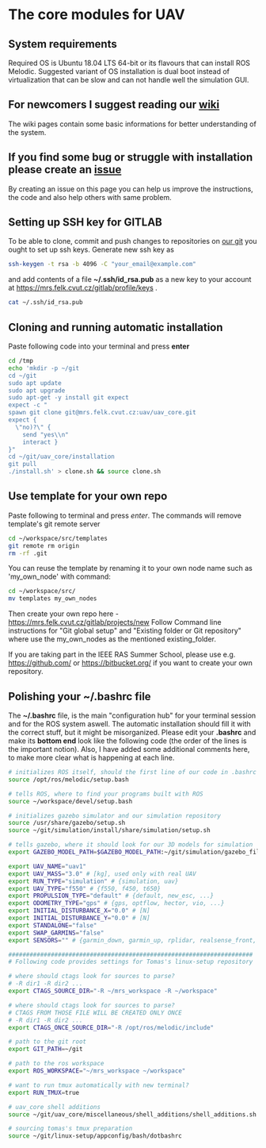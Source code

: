 # The core modules for UAV

## System requirements
Required OS is Ubuntu 18.04 LTS 64-bit or its flavours that can install ROS Melodic. Suggested variant of OS installation is dual boot instead of virtualization that can be slow and can not handle well the simulation GUI.

## For newcomers I suggest reading our [wiki](https://mrs.felk.cvut.cz/gitlab/uav/uav_core/wikis/home)
The wiki pages contain some basic informations for better understanding of the system.

## If you find some bug or struggle with installation please create an [issue](https://mrs.felk.cvut.cz/gitlab/uav/uav_core/issues)
By creating an issue on this page you can help us improve the instructions, the code and also help others with same problem.

## Setting up SSH key for GITLAB

To be able to clone, commit and push changes to repositories on [our git](https://mrs.felk.cvut.cz/gitlab) you ought to set up ssh keys. Generate new ssh key as
```bash
ssh-keygen -t rsa -b 4096 -C "your_email@example.com"
```

and add contents of a file **~/.ssh/id_rsa.pub** as a new key to your account at https://mrs.felk.cvut.cz/gitlab/profile/keys .

```bash
cat ~/.ssh/id_rsa.pub
```

## Cloning and running automatic installation

Paste following code into your terminal and press **enter**
```bash
cd /tmp
echo 'mkdir -p ~/git
cd ~/git
sudo apt update
sudo apt upgrade
sudo apt-get -y install git expect
expect -c "
spawn git clone git@mrs.felk.cvut.cz:uav/uav_core.git
expect {
  \"no)?\" {
    send "yes\\n"
    interact }
}"
cd ~/git/uav_core/installation
git pull
./install.sh' > clone.sh && source clone.sh
```

## Use template for your own repo

Paste following to terminal and press *enter*.
The commands will remove template's git remote server
```bash
cd ~/workspace/src/templates
git remote rm origin
rm -rf .git
```
You can reuse the template by renaming it to your own node name such as 'my_own_node' with command:
```bash
cd ~/workspace/src/
mv templates my_own_nodes
```
Then create your own repo here - https://mrs.felk.cvut.cz/gitlab/projects/new
Follow Command line instructions for "Git global setup" and "Existing folder or Git repository" where use the my_own_nodes as the mentioned existing_folder.

If you are taking part in the IEEE RAS Summer School, please use e.g. https://github.com/ or https://bitbucket.org/ if you want to create your own repository.

## Polishing your ~/.bashrc file

The **~/.bashrc** file, is the main "configuration hub" for your terminal session and for the ROS system aswell.
The automatic installation should fill it with the correct stuff, but it might be misorganized.
Please edit your **.bashrc** and make its **bottom end** look like the following code (the order of the lines is the important notion).
Also, I have added some additional comments here, to make more clear what is happening at each line.

```bash
# initializes ROS itself, should the first line of our code in .bashrc
source /opt/ros/melodic/setup.bash

# tells ROS, where to find your programs built with ROS
source ~/workspace/devel/setup.bash

# initializes gazebo simulator and our simulation repository
source /usr/share/gazebo/setup.sh
source ~/git/simulation/install/share/simulation/setup.sh

# tells gazebo, where it should look for our 3D models for simulation
export GAZEBO_MODEL_PATH=$GAZEBO_MODEL_PATH:~/git/simulation/gazebo_files/models

export UAV_NAME="uav1" 
export UAV_MASS="3.0" # [kg], used only with real UAV
export RUN_TYPE="simulation" # {simulation, uav}
export UAV_TYPE="f550" # {f550, f450, t650}
export PROPULSION_TYPE="default" # {default, new_esc, ...}
export ODOMETRY_TYPE="gps" # {gps, optflow, hector, vio, ...}
export INITIAL_DISTURBANCE_X="0.0" # [N]
export INITIAL_DISTURBANCE_Y="0.0" # [N]
export STANDALONE="false" 
export SWAP_GARMINS="false" 
export SENSORS="" # {garmin_down, garmin_up, rplidar, realsense_front, teraranger}

#####################################################################
# Following code provides settings for Tomas's linux-setup repository

# where should ctags look for sources to parse?
# -R dir1 -R dir2 ...
export CTAGS_SOURCE_DIR="-R ~/mrs_workspace -R ~/workspace"

# where should ctags look for sources to parse?
# CTAGS FROM THOSE FILE WILL BE CREATED ONLY ONCE
# -R dir1 -R dir2 ...
export CTAGS_ONCE_SOURCE_DIR="-R /opt/ros/melodic/include"

# path to the git root
export GIT_PATH=~/git

# path to the ros workspace
export ROS_WORKSPACE="~/mrs_workspace ~/workspace"

# want to run tmux automatically with new terminal?
export RUN_TMUX=true

# uav_core shell additions
source ~/git/uav_core/miscellaneous/shell_additions/shell_additions.sh

# sourcing tomas's tmux preparation
source ~/git/linux-setup/appconfig/bash/dotbashrc
```
